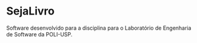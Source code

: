 # SejaLivro

Software desenvolvido para a disciplina para o Laboratório de Engenharia de Software da POLI-USP.
